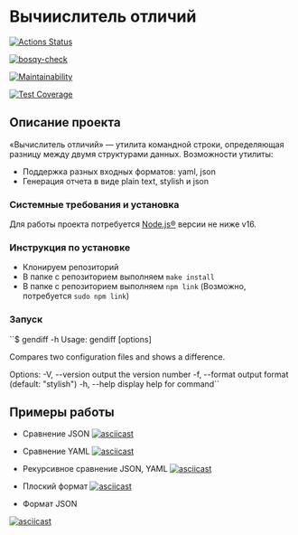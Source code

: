 # Вычиислитель отличий

[![Actions Status](https://github.com/Bosqy/frontend-project-46/workflows/hexlet-check/badge.svg)](https://github.com/Bosqy/frontend-project-46/actions)

[![bosqy-check](https://github.com/Bosqy/frontend-project-46/actions/workflows/bosqy-check.yml/badge.svg)](https://github.com/Bosqy/frontend-project-46/actions/workflows/bosqy-check.yml)
 
[![Maintainability](https://api.codeclimate.com/v1/badges/4fb4697ec2c6b7fb63ad/maintainability)](https://codeclimate.com/github/Bosqy/frontend-project-46/maintainability)

[![Test Coverage](https://api.codeclimate.com/v1/badges/4fb4697ec2c6b7fb63ad/test_coverage)](https://codeclimate.com/github/Bosqy/frontend-project-46/test_coverage)

## Описание проекта

«Вычислитель отличий» — утилита командной строки, определяющая разницу между двумя структурами данных.
Возможности утилиты:

* Поддержка разных входных форматов: yaml, json
* Генерация отчета в виде plain text, stylish и json

### Системные требования и установка
Для работы проекта потребуется [Node.js®](https://nodejs.org/en/) версии не ниже v16.

### Инструкция по установке
* Клонируем репозиторий
* В папке с репозиторием выполняем `make install`
* В папке с репозиторием выполняем `npm link` (Возможно, потребуется `sudo npm link`)

### Запуск

``$ gendiff -h
Usage: gendiff [options] <filepath1> <filepath2>

Compares two configuration files and shows a difference.

Options:
  -V, --version          output the version number
  -f, --format <format>  output format (default: "stylish")
  -h, --help             display help for command``


## Примеры работы
* Сравнение JSON
[![asciicast](https://asciinema.org/a/UCu5r4Hsxe3VRP69Zio60MXYK.svg)](https://asciinema.org/a/UCu5r4Hsxe3VRP69Zio60MXYK)

* Сравнение YAML
[![asciicast](https://asciinema.org/a/BRwEZNUR4ft6wO2RlxJin8UFp.svg)](https://asciinema.org/a/BRwEZNUR4ft6wO2RlxJin8UFp)

* Рекурсивное сравнение JSON, YAML
[![asciicast](https://asciinema.org/a/FGNtt4PZMJZhnJRvshpVPfWeG.svg)](https://asciinema.org/a/FGNtt4PZMJZhnJRvshpVPfWeG)

* Плоский формат
[![asciicast](https://asciinema.org/a/uQ3IdzSxLSlCTKFXKIY91zI1V.svg)](https://asciinema.org/a/uQ3IdzSxLSlCTKFXKIY91zI1V)

* Формат JSON

[![asciicast](https://asciinema.org/a/03FkQvgFobo2Xk1IzKWOtPlLn.svg)](https://asciinema.org/a/03FkQvgFobo2Xk1IzKWOtPlLn)
